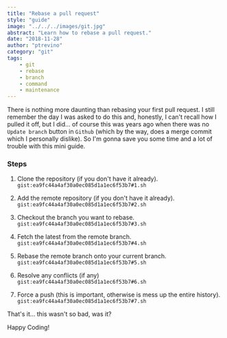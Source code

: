```yaml
---
title: "Rebase a pull request"
style: "guide"
image: "../../../images/git.jpg"
abstract: "Learn how to rebase a pull request."
date: "2018-11-28"
author: "ptrevino"
category: "git"
tags:
    - git
    - rebase
    - branch
    - command 
    - maintenance
---
```


<div class="tldr" markdown="true">
  <!-- start:abstract -->

  There is nothing more daunting than rebasing your first pull request. I still
  remember the day I was asked to do this and, honestly, I can't recall how I 
  pulled it off, but I did... of course this was years ago when there was no 
  `Update branch` button in `Github` (which by the way, does a merge commit 
  which I personally dislike). So I'm gonna save you some time and a lot of 
  trouble with this mini guide.
  
  <!-- end:abstract -->
</div>

### Steps
1. Clone the repository (if you don't have it already).
   `gist:ea9fc44a4af30a0ec085d1a1ec6f53b7#1.sh`

2. Add the remote repository (if you don't have it already).
   `gist:ea9fc44a4af30a0ec085d1a1ec6f53b7#2.sh`
   
3. Checkout the branch you want to rebase.
   `gist:ea9fc44a4af30a0ec085d1a1ec6f53b7#3.sh`

4. Fetch the latest from the remote branch.
   `gist:ea9fc44a4af30a0ec085d1a1ec6f53b7#4.sh`

5. Rebase the remote branch onto your current branch.
   `gist:ea9fc44a4af30a0ec085d1a1ec6f53b7#5.sh`

6. Resolve any conflicts (if any)
   `gist:ea9fc44a4af30a0ec085d1a1ec6f53b7#6.sh`

7. Force a push (this is important, otherwise is mess up the entire history).
   `gist:ea9fc44a4af30a0ec085d1a1ec6f53b7#7.sh`

That's it... this wasn't so bad, was it?

Happy Coding!
